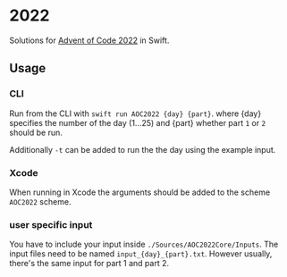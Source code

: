 # 2022

Solutions for [Advent of Code 2022](https://adventofcode.com/2022) in Swift.

## Usage

### CLI

Run from the CLI with `swift run AOC2022 {day} {part}`.
where {day} specifies the number of the day (1...25)
and {part} whether part `1` or `2` should be run.

Additionally `-t` can be added to run the the day using the example input.

### Xcode

When running in Xcode the arguments should be added to the scheme `AOC2022` scheme.

### user specific input

You have to include your input inside `./Sources/AOC2022Core/Inputs`.
The input files need to be named `input_{day}_{part}.txt`.
However usually, there's the same input for part 1 and part 2.
